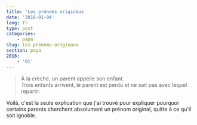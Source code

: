 ```yaml
---
title: 'Les prénoms originaux'
date: '2016-01-04'
lang: fr
type: post
categories:
    - papa
slug: les-prenoms-originaux
section: papa
2016:
    - '01'
---
```


> À la crèche, un parent appelle son enfant.  
> Trois enfants arrivent, le parent est perdu et ne sait pas avec lequel repartir.

Voilà, c'est la seule explication que j'ai trouvé pour expliquer pourquoi certains parents cherchent absolument un prénom original, quitte à ce qu'il soit ignoble.

